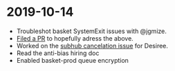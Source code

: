 # 2019-10-14

* Troubleshot basket SystemExit issues with @jgmize.
* [Filed a PR](https://github.com/mozmeao/basket/pull/349) to hopefully adress the above.
* Worked on the [subhub cancelation issue](https://github.com/mozmeao/basket/issues/340) for Desiree.
* Read the anti-bias hiring doc
* Enabled basket-prod queue encryption
